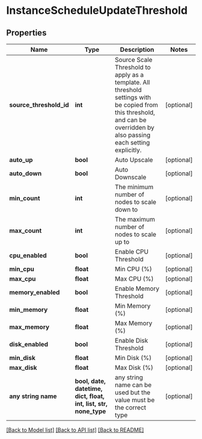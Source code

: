 # InstanceScheduleUpdateThreshold


## Properties
Name | Type | Description | Notes
------------ | ------------- | ------------- | -------------
**source_threshold_id** | **int** | Source Scale Threshold to apply as a template. All threshold settings with be copied from this threshold, and can be overridden by also passing each setting explicitly. | [optional] 
**auto_up** | **bool** | Auto Upscale | [optional] 
**auto_down** | **bool** | Auto Downscale | [optional] 
**min_count** | **int** | The minimum number of nodes to scale down to | [optional] 
**max_count** | **int** | The maximum number of nodes to scale up to | [optional] 
**cpu_enabled** | **bool** | Enable CPU Threshold | [optional] 
**min_cpu** | **float** | Min CPU (%) | [optional] 
**max_cpu** | **float** | Max CPU (%) | [optional] 
**memory_enabled** | **bool** | Enable Memory Threshold | [optional] 
**min_memory** | **float** | Min Memory (%) | [optional] 
**max_memory** | **float** | Max Memory (%) | [optional] 
**disk_enabled** | **bool** | Enable Disk Threshold | [optional] 
**min_disk** | **float** | Min Disk (%) | [optional] 
**max_disk** | **float** | Max Disk (%) | [optional] 
**any string name** | **bool, date, datetime, dict, float, int, list, str, none_type** | any string name can be used but the value must be the correct type | [optional]

[[Back to Model list]](../README.md#documentation-for-models) [[Back to API list]](../README.md#documentation-for-api-endpoints) [[Back to README]](../README.md)



